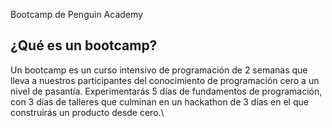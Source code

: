 Bootcamp de Penguin Academy

## ¿Qué es un bootcamp?
Un bootcamp es un curso intensivo de programación de 2 semanas que lleva a nuestros participantes del conocimiento de programación cero a un nivel de pasantía. Experimentarás 5 días de fundamentos de programación, con 3 días de talleres que culminan en un hackathon de 3 días en el que construirás un producto desde cero.\

